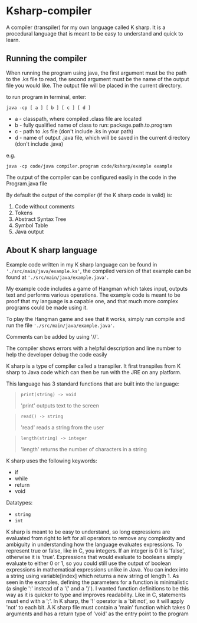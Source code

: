 # Ksharp-compiler
A compiler (transpiler) for my own language called K sharp. It is a procedural language that is meant to be easy to understand and quick to learn.

## Running the compiler

When running the program using java, the first argument must be the path to the .ks file to read, the second argument must be the name of the output file you would like. The output file will be placed in the current directory.

to run program in terminal, enter:

    java -cp [ a ] [ b ] [ c ] [ d ]
    
- a - classpath, where compiled .class file are located
- b - fully qualified name of class to run: package.path.to.program
- c - path to .ks file (don't include .ks in your path)
- d - name of output .java file, which will be saved in the current directory (don't include .java)

e.g.

    java -cp code/java compiler.program code/ksharp/example example

The output of the compiler can be configured easily in the code in the Program.java file

By default the output of the compiler (if the K sharp code is valid) is:
1. Code without comments
2. Tokens
3. Abstract Syntax Tree
4. Symbol Table
5. Java output

## About K sharp language

Example code written in my K sharp language can be found in `'./src/main/java/example.ks'`, the compiled version of that example can be found at `'./src/main/java/example.java'`.

My example code includes a game of Hangman which takes input, outputs text and performs various operations. The example code is meant to be proof that my language is a capable one, and that much more complex programs could be made using it.

To play the Hangman game and see that it works, simply run compile and run the file `'./src/main/java/example.java'`.

Comments can be added by using '//'.

The compiler shows errors with a helpful description and line number to help the developer debug the code easily

K sharp is a type of compiler called a transpiler. It first transpiles from K sharp to Java code which can then be run with the JRE on any platform.

This language has 3 standard functions that are built into the language:
>     print(string) -> void
> 'print' outputs text to the screen

>     read() -> string
> 'read' reads a string from the user

>     length(string) -> integer
> 'length' returns the number of characters in a string

K sharp uses the following keywords: 
- if
- while
- return
- void

Datatypes:
- `string`
- `int`

K sharp is meant to be easy to understand, so long expressions are evaluated from right to left for all operators to remove any complexity and ambiguity in understanding how the language evaluates expressions.
To represent true or false, like in C, you integers. If an integer is 0 it is 'false', otherwise it is 'true'.
Expressions that would evaluate to booleans simply evaluate to either 0 or 1, so you could still use the output of boolean expressions in mathematical expressions unlike in Java.
You can index into a string using variable[index] which returns a new string of length 1.
As seen in the examples, defining the parameters for a function is minimalistic (a single ':' instead of a '(' and a ')'). I wanted function definitions to be this way as it is quicker to type and improves readability.
Like in C, statements must end with a ';'.
In K sharp, the '!' operator is a 'bit not', so it will apply 'not' to each bit.
A K sharp file must contain a 'main' function which takes 0 arguments and has a return type of 'void' as the entry point to the program
